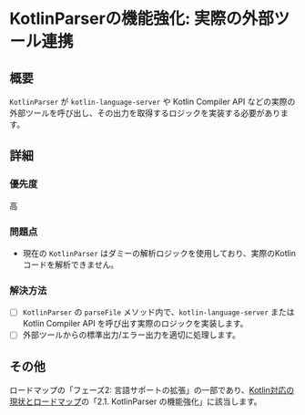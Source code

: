 # KotlinParserの機能強化: 実際の外部ツール連携

## 概要

`KotlinParser` が `kotlin-language-server` や Kotlin Compiler API などの実際の外部ツールを呼び出し、その出力を取得するロジックを実装する必要があります。

## 詳細

### 優先度

高

### 問題点

- 現在の `KotlinParser` はダミーの解析ロジックを使用しており、実際のKotlinコードを解析できません。

### 解決方法

- [ ] `KotlinParser` の `parseFile` メソッド内で、`kotlin-language-server` または Kotlin Compiler API を呼び出す実際のロジックを実装します。
- [ ] 外部ツールからの標準出力/エラー出力を適切に処理します。

## その他

ロードマップの「フェーズ2: 言語サポートの拡張」の一部であり、[Kotlin対応の現状とロードマップ](doc/kotlin_support.md)の「2.1. KotlinParser の機能強化」に該当します。
